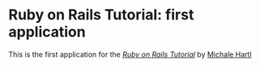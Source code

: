 # Ruby on Rails Tutorial: first application

This is the first application for the [*Ruby on Rails Tutorial*](http://railstutorial.org) by [Michale Hartl](http://michaelhartl.com/)